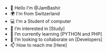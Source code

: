 - 👋 Hello I’m @JamBashir
- 🌍 I'm from Switzerland
- 💻 I'm a Student of computer
- 👀 I’m interested in [Study]
- 🌱 I’m currently learning [PYTHON and PHP] 
- 💞️ I’m looking to collaborate on [Developers]
- 📫 How to reach me [Here]

<!---
JamBashir/JamBashir is a ✨ special ✨ repository because its `README.md` (this file) appears on your GitHub profile.
You can click the Preview link to take a look at your changes.
--->
